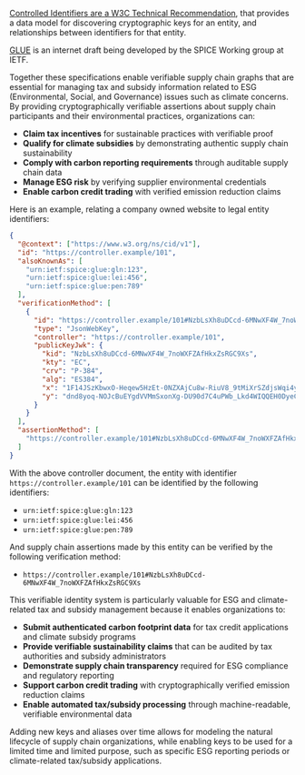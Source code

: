 [Controlled Identifiers are a W3C Technical Recommendation](https://www.w3.org/TR/cid-1.0/), that provides a data model for discovering cryptographic keys for an entity, and relationships between identifiers for that entity.

[GLUE](https://datatracker.ietf.org/doc/draft-ietf-spice-glue-id/) is an internet draft being developed by the SPICE Working group at IETF.

Together these specifications enable verifiable supply chain graphs that are essential for managing tax and subsidy information related to ESG (Environmental, Social, and Governance) issues such as climate concerns. By providing cryptographically verifiable assertions about supply chain participants and their environmental practices, organizations can:

- **Claim tax incentives** for sustainable practices with verifiable proof
- **Qualify for climate subsidies** by demonstrating authentic supply chain sustainability
- **Comply with carbon reporting requirements** through auditable supply chain data
- **Manage ESG risk** by verifying supplier environmental credentials
- **Enable carbon credit trading** with verified emission reduction claims

Here is an example, relating a company owned website to legal entity identifiers:

```json
{
  "@context": ["https://www.w3.org/ns/cid/v1"],
  "id": "https://controller.example/101",
  "alsoKnownAs": [
    "urn:ietf:spice:glue:gln:123",
    "urn:ietf:spice:glue:lei:456",
    "urn:ietf:spice:glue:pen:789"
  ],
  "verificationMethod": [
    {
      "id": "https://controller.example/101#NzbLsXh8uDCcd-6MNwXF4W_7noWXFZAfHkxZsRGC9Xs",
      "type": "JsonWebKey",
      "controller": "https://controller.example/101",
      "publicKeyJwk": {
        "kid": "NzbLsXh8uDCcd-6MNwXF4W_7noWXFZAfHkxZsRGC9Xs",
        "kty": "EC",
        "crv": "P-384",
        "alg": "ES384",
        "x": "1F14JSzKbwxO-Heqew5HzEt-0NZXAjCu8w-RiuV8_9tMiXrSZdjsWqi4y86OFb5d",
        "y": "dnd8yoq-NOJcBuEYgdVVMmSxonXg-DU90d7C4uPWb_Lkd4WIQQEH0DyeC2KUDMIU"
      }
    }
  ],
  "assertionMethod": [
    "https://controller.example/101#NzbLsXh8uDCcd-6MNwXF4W_7noWXFZAfHkxZsRGC9Xs"
  ]
}
```

With the above controller document, the entity with identifier `https://controller.example/101` can be identified by the following identifiers:

- `urn:ietf:spice:glue:gln:123`
- `urn:ietf:spice:glue:lei:456`
- `urn:ietf:spice:glue:pen:789`

And supply chain assertions made by this entity can be verified by the following verification method:

- `https://controller.example/101#NzbLsXh8uDCcd-6MNwXF4W_7noWXFZAfHkxZsRGC9Xs`

This verifiable identity system is particularly valuable for ESG and climate-related tax and subsidy management because it enables organizations to:

- **Submit authenticated carbon footprint data** for tax credit applications and climate subsidy programs
- **Provide verifiable sustainability claims** that can be audited by tax authorities and subsidy administrators
- **Demonstrate supply chain transparency** required for ESG compliance and regulatory reporting
- **Support carbon credit trading** with cryptographically verified emission reduction claims
- **Enable automated tax/subsidy processing** through machine-readable, verifiable environmental data

Adding new keys and aliases over time allows for modeling the natural lifecycle of supply chain organizations, while enabling keys to be used for a limited time and limited purpose, such as specific ESG reporting periods or climate-related tax/subsidy applications.